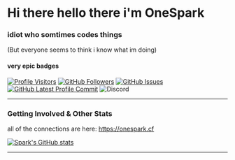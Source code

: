 # Hi there hello there i'm OneSpark
### idiot who somtimes codes things
(But everyone seems to think i know what im doing)

#### very epic badges
 [![Profile Visitors](https://visitor-badge-reloaded.herokuapp.com/badge?page_id=dotargz.visitor.badge.reloaded&color=AA00C3&style=for-the-badge&logo=github)](https://github.com/dotargz)
 [![GitHub Followers](https://img.shields.io/github/followers/devxan?color=AA00C3&logo=github&style=for-the-badge)](https://github.com/dotargz?tab=followers/)
 [![GitHub Issues](https://img.shields.io/github/issues/dotargz/dotargz?label=Profile%20Issues&color=AA00C3&logo=github&style=for-the-badge)](https://github.com/dotargz/dotargz/issues/)
 [![GitHub Latest Profile Commit](https://img.shields.io/github/last-commit/dotargz/dotargz?color=AA00C3&logo=github&style=for-the-badge&label=Latest%20Profile%20Commit)](https://github.com/dotargz/dotargz/commits/master)
![Discord](https://img.shields.io/discord/811134347410931762?color=AA00C3&label=Discord%20Server&logo=discord&style=for-the-badge)
 
<hr>

### Getting Involved & Other Stats

all of the connections are here: https://onespark.cf

[![Spark's GitHub stats](https://github-readme-stats.vercel.app/api?username=dotargz&bg_color=30,AA00C3,AA00C3&title_color=fff&text_color=fff&icon_color=fff&show_icons=true)](https://github.com/anuraghazra/github-readme-stats)

<hr>
